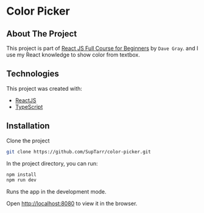 # Color Picker

## About The Project

This project is part of [React JS Full Course for Beginners](https://www.youtube.com/watch?v=RVFAyFWO4go) by `Dave Gray`. and I use my React knowledge to show color from textbox.

## Technologies

This project was created with:

- [ReactJS](https://react.dev)
- [TypeScript](https://www.typescriptlang.org/)

## Installation

Clone the project

```sh
git clone https://github.com/SupTarr/color-picker.git
```

In the project directory, you can run:

```sh
npm install
npm run dev
```

Runs the app in the development mode.

Open [http://localhost:8080](http://localhost:8080) to view it in the browser.
